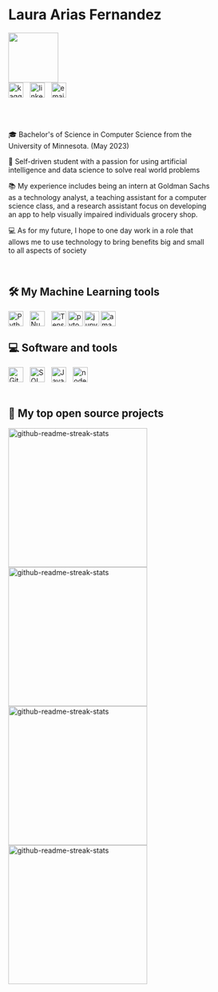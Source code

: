 # Laura Arias Fernandez
 [//]: <> (REFERENCES https://github.com/DenverCoder1/DenverCoder1/blob/main/README.md)

<div class="container" style="display:flex; flex-direction:row;flex-wrap:wrap;">
  <div style="width: 20%; min-width:120px;">
    <img style="display:block;width:100px" src="https://media.giphy.com/media/na5kHvSAGyR30kVXqZ/giphy.gif">  
    <div class="container" style="display:flex; flex-direction:row;padding-bottom:50px;">
      <a href="https://www.kaggle.com/lauraariasfernndez">
              <img align="left"alt="kaggle" title="Visit my Kaggle"  width="30px" style="padding-right:10px;" src="https://cdn.jsdelivr.net/gh/devicons/devicon/icons/kaggle/kaggle-original.svg" /></a>
      <a href="https://www.linkedin.com/in/laura-arias-fernandez-61b121191/">
              <img align="left" alt="linkedin" title="My linkedin"  width="30px" style="padding-right:10px;" src="https://cdn.jsdelivr.net/gh/devicons/devicon/icons/linkedin/linkedin-original.svg" /></a>
      <a href="mailto:larfer2001@gmail.com">
              <img align="left"  alt="email" title="Email me"  width="30px" style="padding-right:10px;" src="https://upload.wikimedia.org/wikipedia/commons/thumb/7/7e/Gmail_icon_%282020%29.svg/768px-Gmail_icon_%282020%29.svg.png?20201210105308" /></a>
      </div>
  </div>
<div style="width: 80%">
    <p>🎓 Bachelor's of Science in Computer Science from the University of Minnesota. (May 2023)</p>
    <p>🌇 Self-driven student with a passion for using artificial intelligence and data science to solve real world problems</p>
    <p>📚 My experience includes being an intern at Goldman Sachs as a technology analyst, a teaching assistant for a computer science class, and a research assistant focus on developing an app to help visually impaired individuals grocery shop. </p>
    <p>💻 As for my future, I hope to one day work in a role that allows me to use technology to bring benefits big and small to all aspects of society</p>
  </div>
    
</div>

<br>

## 🛠️ My Machine Learning tools 
 [//]: <> (ICONS https://devicon.dev/)

<img align="left" alt="Python" width="30px" style="padding-right:10px;" src="https://cdn.jsdelivr.net/gh/devicons/devicon/icons/python/python-plain.svg" />

<img align="left" alt="Numpy" width="30px" style="padding-right:10px;" src="https://cdn.jsdelivr.net/gh/devicons/devicon/icons/numpy/numpy-original-wordmark.svg" />


<img align="left" alt="Tensorflow" width="30px" src="https://cdn.jsdelivr.net/gh/devicons/devicon/icons/tensorflow/tensorflow-original.svg" />

<img align="left" alt="pytorch" width="30px" src="https://cdn.jsdelivr.net/gh/devicons/devicon/icons/pytorch/pytorch-original.svg" />

<img align="left" alt="jupyterNotebook" width="30px" src="https://cdn.jsdelivr.net/gh/devicons/devicon/icons/jupyter/jupyter-original-wordmark.svg" />

<img alt="amazonWebService" width="30px" src="https://cdn.jsdelivr.net/gh/devicons/devicon/icons/amazonwebservices/amazonwebservices-plain-wordmark.svg" />

<br>

## 💻 Software and tools
<img align="left" alt="Git" width="30px" style="padding-right:10px;" src="https://cdn.jsdelivr.net/gh/devicons/devicon/icons/git/git-original.svg" />

<img align="left" alt="SQL" width="30px" style="padding-right:10px;" src="https://cdn.jsdelivr.net/gh/devicons/devicon/icons/mysql/mysql-original.svg" />

<img align="left" alt="JavaScript" width="30px" style="padding-right:10px;" src="https://cdn.jsdelivr.net/gh/devicons/devicon/icons/javascript/javascript-plain.svg" />

<img align="left" alt="nodeJS" width="30px" src="https://cdn.jsdelivr.net/gh/devicons/devicon/icons/nodejs/nodejs-original.svg" />

<br>
<br>
<br>

## 📘 My top open source projects
<p align="left">
<a href="https://github.com/lauraAriasFdez/barcodeDetector"><img width="278" src="https://github-readme-stats.vercel.app/api/pin/?username=lauraAriasFdez&repo=barcodeDetector&theme=react&bg_color=1F222E&title_color=F85D7F&hide_border=true&icon_color=F8D866&show_icons=false" alt="github-readme-streak-stats"></a>
<a href="https://github.com/lauraAriasFdez/k-means-img-clustering"><img width="278" src="https://github-readme-stats.vercel.app/api/pin/?username=lauraAriasFdez&repo=k-means-img-clustering&theme=react&bg_color=1F222E&title_color=F85D7F&hide_border=true&icon_color=F8D866&show_icons=false" alt="github-readme-streak-stats"></a>
<a href="https://github.com/lauraAriasFdez/Ciphers"><img width="278" src="https://github-readme-stats.vercel.app/api/pin/?username=lauraAriasFdez&repo=Ciphers&theme=react&bg_color=1F222E&title_color=F85D7F&hide_border=true&icon_color=F8D866&show_icons=false" alt="github-readme-streak-stats"></a>
<a href="https://github.com/lauraAriasFdez/SentimentAnalysis"><img width="278" src="https://github-readme-stats.vercel.app/api/pin/?username=lauraAriasFdez&repo=SentimentAnalysis&theme=react&bg_color=1F222E&title_color=F85D7F&hide_border=true&icon_color=F8D866&show_icons=false" alt="github-readme-streak-stats"></a>
</p>



